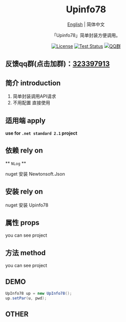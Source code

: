 <h1 align="center">Upinfo78</h1>
<div align="center">

[English](./README.md) | 简体中文

「Upinfo78」简单封装方便调用。

[![License](https://img.shields.io/badge/license-Apache%202-green.svg)](https://www.apache.org/licenses/LICENSE-2.0)
[![Test Status](https://github.com/www778878net/Upinfo78/actions/workflows/BuildandTest.yml/badge.svg?branch=main)](https://github.com/www778878net/Upinfo78/actions/workflows/BuildandTest.yml)
[![QQ群](https://img.shields.io/badge/QQ群-323397913-blue.svg?style=flat-square&color=12b7f5&logo=qq)](https://qm.qq.com/cgi-bin/qm/qr?k=it9gUUVdBEDWiTOH21NsoRHAbE9IAzAO&jump_from=webapi&authKey=KQwSXEPwpAlzAFvanFURm0Foec9G9Dak0DmThWCexhqUFbWzlGjAFC7t0jrjdKdL)

</div>

## 反馈qq群(点击加群)：[323397913](https://qm.qq.com/cgi-bin/qm/qr?k=it9gUUVdBEDWiTOH21NsoRHAbE9IAzAO&jump_from=webapi&authKey=KQwSXEPwpAlzAFvanFURm0Foec9G9Dak0DmThWCexhqUFbWzlGjAFC7t0jrjdKdL)

## 简介 introduction

1. 简单封装调用API请求
2. 不用配置 直接使用



## 适用端 apply

**use for `.net standard 2.1` project**



## 依赖 rely on
** `NLog` **

nuget 安装 Newtonsoft.Json

## 安装 rely on

nuget 安装 Upinfo78

## 属性 props

you can see project

## 方法 method

you can see project

## DEMO 

```c#
UpInfo78 up = new UpInfo78();
up.setPar(u, pwd);

```

## OTHER

